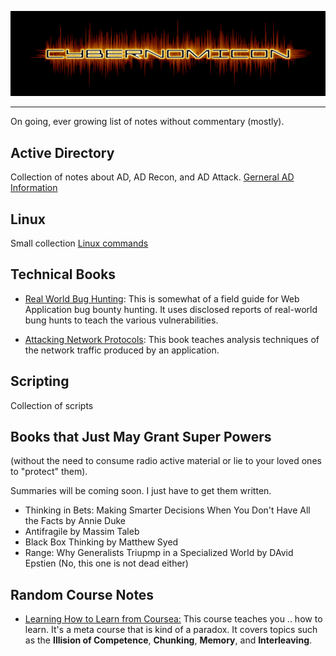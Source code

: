 ![Cybernomicon](images/cyber2.png)

---
On going, ever growing list of notes without commentary (mostly).

## Active Directory
Collection of notes about AD, AD Recon, and AD Attack.
[Gerneral AD Information](ActiveDirectory/README.md)

## Linux

Small collection  [Linux commands](Linux/Linux.md "Linux")

## Technical Books

* [Real World Bug Hunting](RealWorldBugHunting.md):
	This is somewhat of a field guide for Web Application bug bounty hunting.
	It uses disclosed reports of real-world bung hunts to teach the various vulnerabilities.

* [Attacking Network Protocols](AttackingNetworkProtocols/README.md): 
	This book teaches analysis techniques of the network traffic produced by an application.

## Scripting
Collection of scripts

## Books that Just May Grant Super Powers
(without the need to consume radio active material or lie to your loved ones to "protect" them).

Summaries will be coming soon. I just have to get them written.

* Thinking in Bets: Making Smarter Decisions When You Don't Have All the Facts by Annie Duke
* Antifragile by Massim Taleb
* Black Box Thinking by Matthew Syed
* Range: Why Generalists Triupmp in a Specialized World by DAvid Epstien (No, this one is not dead either)

## Random Course Notes
* [Learning How to Learn from Coursea:](https://www.coursera.org/learn/learning-how-to-learn) 
	This course teaches you .. how to learn.  It's a meta course that is kind of a paradox.
	It covers topics such as the **Illision of Competence**, **Chunking**, **Memory**, and **Interleaving**.

